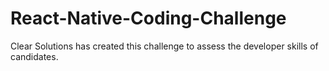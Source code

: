 # React-Native-Coding-Challenge
Clear Solutions has created this challenge to assess the developer skills of candidates.
